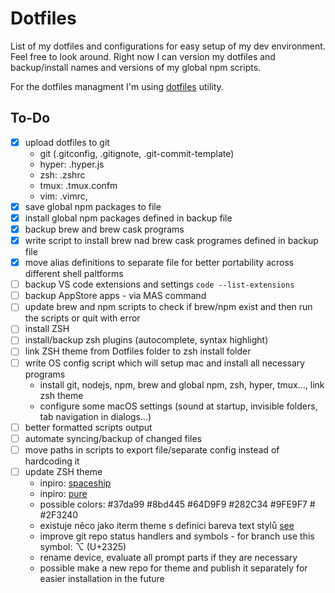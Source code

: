 # Dotfiles

List of my dotfiles and configurations for easy setup of my dev environment. Feel free to look around. Right now I can version my dotfiles and backup/install names and versions of my global npm scripts.

For the dotfiles managment I'm using [dotfiles](https://github.com/jbernard/dotfiles) utility.

## To-Do

- [x] upload dotfiles to git
  - git (.gitconfig, .gitignote, .git-commit-template)
  - hyper: .hyper.js
  - zsh: .zshrc
  - tmux: .tmux.confm
  - vim: .vimrc,
- [x] save global npm packages to file
- [x] install global npm packages defined in backup file
- [x] backup brew and brew cask programs
- [x] write script to install brew nad brew cask programes defined in backup file
- [x] move alias definitions to separate file for better portability across different shell paltforms
- [ ] backup VS code extensions and settings `code --list-extensions`
- [ ] backup AppStore apps - via MAS command
- [ ] update brew and npm scripts to check if brew/npm exist and then run the scripts or quit with error
- [ ] install ZSH
- [ ] install/backup zsh plugins (autocomplete, syntax highlight)
- [ ] link ZSH theme from Dotfiles folder to zsh install folder
- [ ] write OS config script which will setup mac and install all necessary programs
  - install git, nodejs, npm, brew and global npm, zsh, hyper, tmux..., link zsh theme
  - configure some macOS settings (sound at startup, invisible folders, tab navigation in dialogs...)
- [ ] better formatted scripts output
- [ ] automate syncing/backup of changed files
- [ ] move paths in scripts to export file/separate config instead of hardcoding it
- [ ] update ZSH theme
  - inpiro: [spaceship](https://github.com/denysdovhan/spaceship-zsh-theme)
  - inpiro: [pure](https://github.com/sindresorhus/pure)
  - possible colors: #37da99 #8bd445 #64D9F9 #282C34 #9FE9F7 # #2F3240
  - existuje něco jako iterm theme s definici bareva text stylů [see](https://github.com/sindresorhus/iterm2-snazzy)
  - improve git repo status handlers and symbols - for branch use this symbol: ⌥ (U+2325)
  - rename device, evaluate all prompt parts if they are necessary
  - possible make a new repo for theme and publish it separately for easier installation in the future

